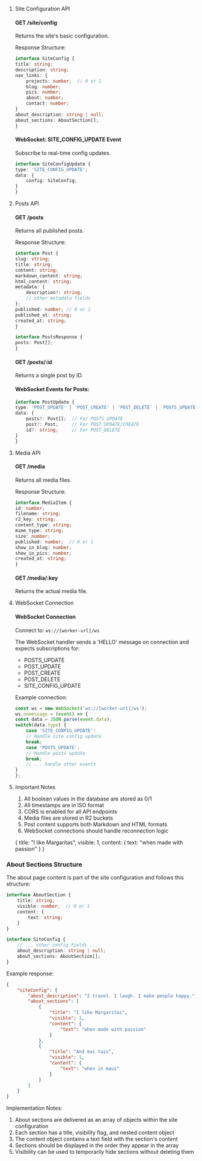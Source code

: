 1. Site Configuration API
    #### GET /site/config
    Returns the site's basic configuration.

    Response Structure:
    ```typescript
    interface SiteConfig {
    title: string;
    description: string;
    nav_links: {
        projects: number;  // 0 or 1
        blog: number;
        pics: number;
        about: number;
        contact: number;
    }
    about_description: string | null;
    about_sections: AboutSection[];
    }
    ```
    #### WebSocket: SITE_CONFIG_UPDATE Event
    Subscribe to real-time config updates.
    ```typescript
    interface SiteConfigUpdate {
    type: 'SITE_CONFIG_UPDATE';
    data: {
        config: SiteConfig;
    }
    }
    ```

2. Posts API
    #### GET /posts
    Returns all published posts.

    Response Structure:
    ```typescript
    interface Post {
    slug: string;
    title: string;
    content: string;
    markdown_content: string;
    html_content: string;
    metadata: {
        description?: string;
        // other metadata fields
    };
    published: number; // 0 or 1
    published_at: string;
    created_at: string;
    }

    interface PostsResponse {
    posts: Post[];
    }
    ```

    #### GET /posts/:id
    Returns a single post by ID.

    #### WebSocket Events for Posts:
    ```typescript
    interface PostUpdate {
    type: 'POST_UPDATE' | 'POST_CREATE' | 'POST_DELETE' | 'POSTS_UPDATE';
    data: {
        posts?: Post[];  // For POSTS_UPDATE
        post?: Post;     // For POST_UPDATE/CREATE
        id?: string;     // For POST_DELETE
    }
    }
    ```


3. Media API
    #### GET /media
    Returns all media files.

    Response Structure:
    ```typescript
    interface MediaItem {
    id: number;
    filename: string;
    r2_key: string;
    content_type: string;
    mime_type: string;
    size: number;
    published: number;  // 0 or 1
    show_in_blog: number;
    show_in_pics: number;
    created_at: string;
    }
    ```

    #### GET /media/:key
    Returns the actual media file.

4. WebSocket Connection
    #### WebSocket Connection
    Connect to: `ws://[worker-url]/ws`

    The WebSocket handler sends a 'HELLO' message on connection and expects subscriptions for:
    - POSTS_UPDATE
    - POST_UPDATE
    - POST_CREATE
    - POST_DELETE
    - SITE_CONFIG_UPDATE

    Example connection:
    ```javascript
    const ws = new WebSocket('ws://[worker-url]/ws');
    ws.onmessage = (event) => {
    const data = JSON.parse(event.data);
    switch(data.type) {
        case 'SITE_CONFIG_UPDATE':
        // Handle site config update
        break;
        case 'POSTS_UPDATE':
        // Handle posts update
        break;
        // ... handle other events
    }
    };

5. Important Notes
    1. All boolean values in the database are stored as 0/1
    2. All timestamps are in ISO format
    3. CORS is enabled for all API endpoints
    4. Media files are stored in R2 buckets
    5. Post content supports both Markdown and HTML formats
    6. WebSocket connections should handle reconnection logic



    {
  title: "I like Margaritas",
  visible: 1,
  content: {
    text: "when made with passion"
  }
}

### About Sections Structure

The about page content is part of the site configuration and follows this structure:

```typescript
interface AboutSection {
    title: string;
    visible: number;  // 0 or 1
    content: {
        text: string;
    }
}

interface SiteConfig {
    // ... other config fields ...
    about_description: string | null;
    about_sections: AboutSection[];
}
```

Example response:
```json
{
    "siteConfig": {
        "about_description": "I travel. I laugh. I make people happy.",
        "about_sections": [
            {
                "title": "I like Margaritas",
                "visible": 1,
                "content": {
                    "text": "when made with passion"
                }
            },
            {
                "title": "And mai tais",
                "visible": 1,
                "content": {
                    "text": "when in maui"
                }
            }
        ]
    }
}
```

Implementation Notes:
1. About sections are delivered as an array of objects within the site configuration
2. Each section has a title, visibility flag, and nested content object
3. The content object contains a text field with the section's content
4. Sections should be displayed in the order they appear in the array
5. Visibility can be used to temporarily hide sections without deleting them